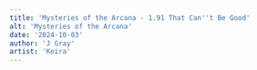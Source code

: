 ```yaml
---
title: 'Mysteries of the Arcana - 1.91 That Can''t Be Good'
alt: 'Mysteries of the Arcana'
date: '2024-10-03'
author: 'J Gray'
artist: 'Keira'
---
```

